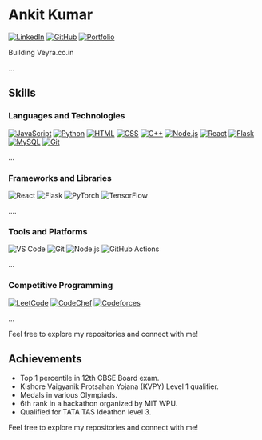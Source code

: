 # Ankit Kumar

[![LinkedIn](https://img.shields.io/badge/LinkedIn-Connect-blue?style=for-the-badge&logo=linkedin)](https://www.linkedin.com/in/imankit81/)
[![GitHub](https://img.shields.io/badge/GitHub-Follow-brightgreen?style=for-the-badge&logo=github)](https://github.com/imankit1234)
[![Portfolio](https://img.shields.io/badge/Portfolio-Visit-orange?style=for-the-badge&logo=web)](https://imankit.xyz)


Building Veyra.co.in

...


## Skills

### Languages and Technologies
[![JavaScript](https://img.shields.io/badge/JavaScript-Intermediate-yellow?style=for-the-badge&logo=javascript)](https://developer.mozilla.org/en-US/docs/Web/JavaScript)
[![Python](https://img.shields.io/badge/Python-Intermediate-brightgreen?style=for-the-badge&logo=python)](https://www.python.org/)
[![HTML](https://img.shields.io/badge/HTML5-Intermediate-orange?style=for-the-badge&logo=html5)](https://developer.mozilla.org/en-US/docs/Web/HTML)
[![CSS](https://img.shields.io/badge/CSS3-Intermediate-blue?style=for-the-badge&logo=css3)](https://developer.mozilla.org/en-US/docs/Web/CSS)
[![C++](https://img.shields.io/badge/C++-Advanced-blue?style=for-the-badge&logo=cplusplus)](https://www.cplusplus.com/)
[![Node.js](https://img.shields.io/badge/Node.js-Beginner-green?style=for-the-badge&logo=node.js)](https://nodejs.org/)
[![React](https://img.shields.io/badge/React-Intermediate-blue?style=for-the-badge&logo=react)](https://reactjs.org/)
[![Flask](https://img.shields.io/badge/Flask-Intermediate-lightgrey?style=for-the-badge&logo=flask)](https://flask.palletsprojects.com/)
[![MySQL](https://img.shields.io/badge/MySQL-Advanced-blue?style=for-the-badge&logo=mysql)](https://www.mysql.com/)
[![Git](https://img.shields.io/badge/Git-Expert-orange?style=for-the-badge&logo=git)](https://git-scm.com/)

...

### Frameworks and Libraries
![React](https://img.shields.io/badge/React-Intermediate-blue)
![Flask](https://img.shields.io/badge/Flask-Intermediate-lightgrey)
![PyTorch](https://img.shields.io/badge/PyTorch-Intermediate-orange)
![TensorFlow](https://img.shields.io/badge/TensorFlow-Intermediate-yellow)

....

### Tools and Platforms
![VS Code](https://img.shields.io/badge/VS%20Code-Expert-blue)
![Git](https://img.shields.io/badge/Git-Expert-orange)
![Node.js](https://img.shields.io/badge/Node.js-Advanced-green)
![GitHub Actions](https://img.shields.io/badge/GitHub%20Actions-Intermediate-brightgreen)

...

### Competitive Programming
[![LeetCode](https://img.shields.io/badge/LeetCode-1854-yellow?style=for-the-badge)](https://leetcode.com/imankit1234/)
[![CodeChef](https://img.shields.io/badge/CodeChef-3%20Star%20Coder-blue?style=for-the-badge)](https://www.codechef.com/users/imankit1234)
[![Codeforces](https://img.shields.io/badge/Codeforces-Pupil-blue?style=for-the-badge)](https://codeforces.com/profile/imankit1234)

...

Feel free to explore my repositories and connect with me!




## Achievements
- Top 1 percentile in 12th CBSE Board exam.
- Kishore Vaigyanik Protsahan Yojana (KVPY) Level 1 qualifier.
- Medals in various Olympiads.
- 6th rank in a hackathon organized by MIT WPU.
- Qualified for TATA TAS Ideathon level 3.

Feel free to explore my repositories and connect with me!


